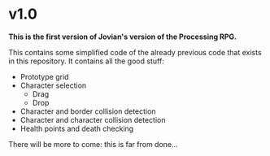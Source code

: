 # v1.0

**This is the first version of Jovian's version of the Processing RPG.**

This contains some simplified code of the already previous code that exists in this repository.
It contains all the good stuff:

- Prototype grid
- Character selection
	- Drag
	- Drop
- Character and border collision detection
- Character and character collision detection
- Health points and death checking

There will be more to come: this is far from done...
